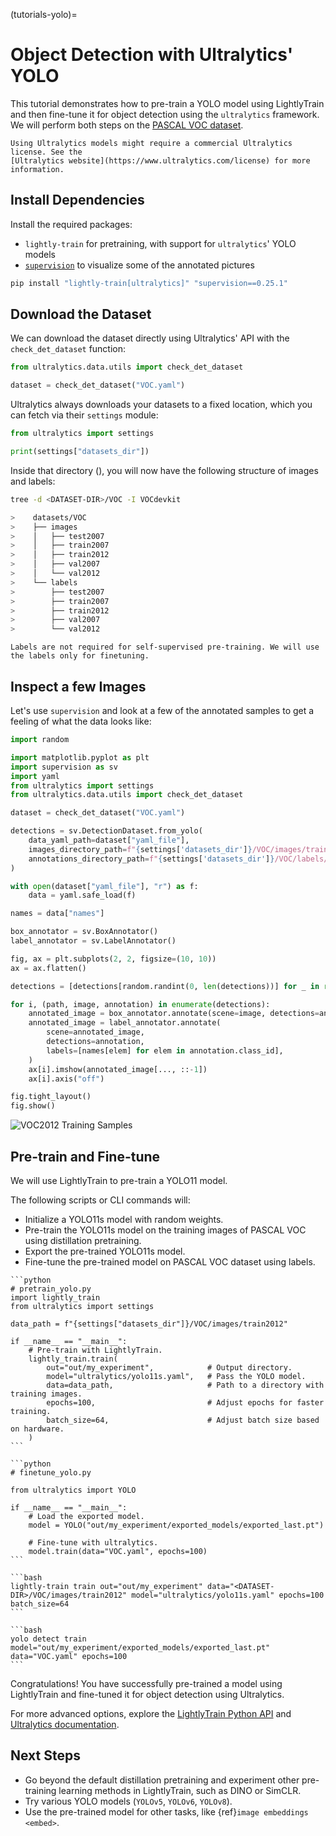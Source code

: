 (tutorials-yolo)=

# Object Detection with Ultralytics' YOLO

This tutorial demonstrates how to pre-train a YOLO model using LightlyTrain and then fine-tune it for object detection using the `ultralytics` framework. We will perform both steps on the [PASCAL VOC dataset](http://host.robots.ox.ac.uk/pascal/VOC/).

```{warning}
Using Ultralytics models might require a commercial Ultralytics license. See the
[Ultralytics website](https://www.ultralytics.com/license) for more information.
```

## Install Dependencies

Install the required packages:

- `lightly-train` for pretraining, with support for `ultralytics`' YOLO models
- [`supervision`](https://github.com/roboflow/supervision) to visualize some of the annotated pictures

```bash
pip install "lightly-train[ultralytics]" "supervision==0.25.1"
```

## Download the Dataset

We can download the dataset directly using Ultralytics' API with the `check_det_dataset` function:

```python
from ultralytics.data.utils import check_det_dataset

dataset = check_det_dataset("VOC.yaml")
```

Ultralytics always downloads your datasets to a fixed location, which you can fetch via their `settings` module:

```python
from ultralytics import settings

print(settings["datasets_dir"])
```

Inside that directory (<DATASET-DIR>), you will now have the following structure of images and labels:

```bash
tree -d <DATASET-DIR>/VOC -I VOCdevkit

>    datasets/VOC
>    ├── images
>    │   ├── test2007
>    │   ├── train2007
>    │   ├── train2012
>    │   ├── val2007
>    │   └── val2012
>    └── labels
>        ├── test2007
>        ├── train2007
>        ├── train2012
>        ├── val2007
>        └── val2012
```

```{note}
Labels are not required for self-supervised pre-training. We will use the labels only for finetuning.
```

## Inspect a few Images

Let's use `supervision` and look at a few of the annotated samples to get a feeling of what the data looks like:

```python
import random

import matplotlib.pyplot as plt
import supervision as sv
import yaml
from ultralytics import settings
from ultralytics.data.utils import check_det_dataset

dataset = check_det_dataset("VOC.yaml")

detections = sv.DetectionDataset.from_yolo(
    data_yaml_path=dataset["yaml_file"],
    images_directory_path=f"{settings['datasets_dir']}/VOC/images/train2012",
    annotations_directory_path=f"{settings['datasets_dir']}/VOC/labels/train2012",
)

with open(dataset["yaml_file"], "r") as f:
    data = yaml.safe_load(f)

names = data["names"]

box_annotator = sv.BoxAnnotator()
label_annotator = sv.LabelAnnotator()

fig, ax = plt.subplots(2, 2, figsize=(10, 10))
ax = ax.flatten()

detections = [detections[random.randint(0, len(detections))] for _ in range(4)]

for i, (path, image, annotation) in enumerate(detections):
    annotated_image = box_annotator.annotate(scene=image, detections=annotation)
    annotated_image = label_annotator.annotate(
        scene=annotated_image,
        detections=annotation,
        labels=[names[elem] for elem in annotation.class_id],
    )
    ax[i].imshow(annotated_image[..., ::-1])
    ax[i].axis("off")

fig.tight_layout()
fig.show()
```

![VOC2012 Training Samples](samples_VOC_train2012.png)

## Pre-train and Fine-tune

We will use LightlyTrain to pre-train a YOLO11 model.

The following scripts or CLI commands will:

- Initialize a YOLO11s model with random weights.
- Pre-train the YOLO11s model on the training images of PASCAL VOC using distillation pretraining.
- Export the pre-trained YOLO11s model.
- Fine-tune the pre-trained model on PASCAL VOC dataset using labels.

````{tab} Python
```python
# pretrain_yolo.py
import lightly_train
from ultralytics import settings

data_path = f"{settings["datasets_dir"]}/VOC/images/train2012"

if __name__ == "__main__":
    # Pre-train with LightlyTrain.
    lightly_train.train(
        out="out/my_experiment",            # Output directory.
        model="ultralytics/yolo11s.yaml",   # Pass the YOLO model.
        data=data_path,                     # Path to a directory with training images.
        epochs=100,                         # Adjust epochs for faster training.
        batch_size=64,                      # Adjust batch size based on hardware.
    )
```

```python
# finetune_yolo.py

from ultralytics import YOLO

if __name__ == "__main__":
    # Load the exported model.
    model = YOLO("out/my_experiment/exported_models/exported_last.pt")

    # Fine-tune with ultralytics.
    model.train(data="VOC.yaml", epochs=100)
```
````

````{tab} Command Line
```bash
lightly-train train out="out/my_experiment" data="<DATASET-DIR>/VOC/images/train2012" model="ultralytics/yolo11s.yaml" epochs=100 batch_size=64
```

```bash
yolo detect train model="out/my_experiment/exported_models/exported_last.pt" data="VOC.yaml" epochs=100
```
````

Congratulations! You have successfully pre-trained a model using LightlyTrain and fine-tuned it for object detection using Ultralytics.

For more advanced options, explore the [LightlyTrain Python API](#lightly-train) and [Ultralytics documentation](https://docs.ultralytics.com).

## Next Steps

- Go beyond the default distillation pretraining and experiment other pre-training learning methods in LightlyTrain, such as DINO or SimCLR.
- Try various YOLO models (`YOLOv5`, `YOLOv6`, `YOLOv8`).
- Use the pre-trained model for other tasks, like {ref}`image embeddings <embed>`.
